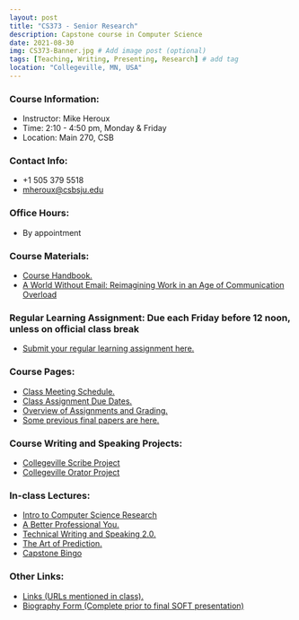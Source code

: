 ```yaml
---
layout: post
title: "CS373 - Senior Research"
description: Capstone course in Computer Science
date: 2021-08-30
img: CS373-Banner.jpg # Add image post (optional)
tags: [Teaching, Writing, Presenting, Research] # add tag
location: "Collegeville, MN, USA"
---
```


### Course Information:
- Instructor: Mike Heroux
- Time: 2:10 - 4:50 pm, Monday & Friday
- Location: Main 270, CSB

### Contact Info:
- +1 505 379 5518
- <mheroux@csbsju.edu>

### Office Hours:
- By appointment

### Course Materials:
- [Course Handbook.](../files/CS373/CSCI373CourseHandbookLatestEdition.pdf)
- [A World Without Email: Reimagining Work in an Age of Communication Overload](https://www.calnewport.com/books/a-world-without-email/)

### Regular Learning Assignment: Due each Friday before 12 noon, unless on official class break
- [Submit your regular learning assignment here.](https://forms.gle/8kukrt8A6wVEMVrt6)

### Course Pages:
- [Class Meeting Schedule.](../files/CS373/2021-Fall-Class-Meeting-Schedule)
- [Class Assignment Due Dates.](../files/CS373/2021-Fall-Class-Assignment-Due-Dates)
- [Overview of Assignments and Grading.](../files/CS373/Overview-of-Assignments-and-Grading)
- [Some previous final papers are here.](../files/CS373/SamplePapers/SOTFPaperList)

### Course Writing and Speaking Projects:
- [Collegeville Scribe Project](https://collegeville.github.io/Scribe)
- [Collegeville Orator Project](https://collegeville.github.io/Orator)

### In-class Lectures:
- [Intro to Computer Science Research](../files/CS373/IntroToCompSciResearch.pdf)
- [A Better Professional You.](../files/CS373/BetterYou.pdf)
- [Technical Writing and Speaking 2.0.](../files/CS373/TechWritingSpeaking2.0.pdf)
- [The Art of Prediction.](../files/CS373/TheArtOfPrediction.pdf)
- [Capstone Bingo](../files/CS373/Bingo/Capstone-Bingo)

### Other Links:
- [Links (URLs mentioned in class).](../files/CS373/CS373-Links)
- [Biography Form (Complete prior to final SOFT presentation)](https://forms.gle/tPdgsD9nNouaYrXh8)
